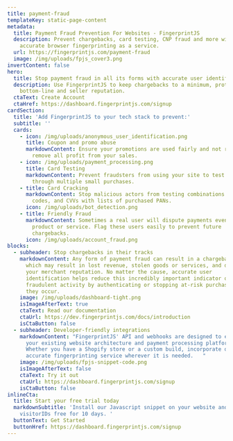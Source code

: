 ```yaml
---
title: payment-fraud
templateKey: static-page-content
metadata:
  title: Payment Fraud Prevention For Websites - FingerprintJS
  description: Prevent chargebacks, card testing, CNP fraud and more with 99.5%
    accurate browser fingerprinting as a service.
  url: https://fingerprintjs.com/payment-fraud
  image: /img/uploads/fpjs_cover3.png
invertContent: false
hero:
  title: Stop payment fraud in all its forms with accurate user identification
  description: Use FingerprintJS to keep chargebacks to a minimum, protecting your
    bottom-line and seller reputation.
  ctaText: Create Account
  ctaHref: https://dashboard.fingerprintjs.com/signup
cardSection:
  title: 'Add FingerprintJS to your tech stack to prevent:'
  subtitle: ''
  cards:
    - icon: /img/uploads/anonymous_user_identification.png
      title: Coupon and promo abuse
      markdownContent: Ensure your promotions are used fairly and not repeated or stacked to
        remove all profit from your sales.
    - icon: /img/uploads/payment_processing.png
      title: Card Testing
      markdownContent: Prevent fraudsters from using your site to test stolen credit cards
        through multiple small purchases.
    - title: Card Cracking
      markdownContent: Stop malicious actors from testing combinations of expiry dates, postal
        codes, and CVVs with lists of purchased PANs.
      icon: /img/uploads/bot_detection.png
    - title: Friendly Fraud
      markdownContent: Sometimes a real user will dispute payments even though they received a
        product or service. Flag these users easily to prevent future
        chargebacks.
      icon: /img/uploads/account_fraud.png
blocks:
  - subheader: Stop chargebacks in their tracks
    markdownContent: Any form of payment fraud can result in a chargeback for your website,
      which may result in lost revenue, stolen goods or services, and damage to
      your merchant reputation. No matter the cause, accurate user
      identification helps reduce this incredibly important indicator of
      fraudulent activity by authenticating or stopping at-risk purchases before
      they occur.
    image: /img/uploads/dashboard-tight.png
    isImageAfterText: true
    ctaText: Read our documentation
    ctaUrl: https://dev.fingerprintjs.com/docs/introduction
    isCtaButton: false
  - subheader: Developer-friendly integrations
    markdownContent: "FingerprintJS' API and webhooks are designed to easily integrate with
      your existing website architecture and payment processing platform.
      Whether you have a Shopify store or a custom build, incorporate our highly
      accurate fingerprinting service wherever it is needed.   "
    image: /img/uploads/fpjs-snippet-code.png
    isImageAfterText: false
    ctaText: Try it out
    ctaUrl: https://dashboard.fingerprintjs.com/signup
    isCtaButton: false
inlineCta:
  title: Start your free trial today
  markdownSubtitle: 'Install our Javascript snippet on your website and start collecting
    visitorIDs free for 10 days. '
  buttonText: Get Started
  buttonHref: https://dashboard.fingerprintjs.com/signup
---
```

